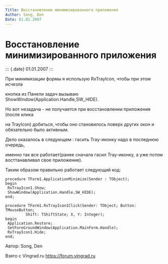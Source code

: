```yaml
---
Title: Восстановление минимизированного приложения
Author: Song, Den
Date: 01.01.2007
---
```



Восстановление минимизированного приложения
===========================================

::: {.date}
01.01.2007
:::

При минимизации формы я использую RxTrayIcon, чтобы при этом исчезла

кнопка из Панели задач вызываю ShowWindow(Application.Handle,SW\_HIDE).

Но вот незадача - не получается при восстановлении приложения (после
клика

на TrayIcon) добиться, чтобы оно становилось поверх других окон и
обязательно было активным.

Дело оказалось в следующем : гасить Tray-иконку надо в последнюю
очередь,

именно так все работает(ранее сначала гасил Tray-иконку, а уже потом
восттанавливал свое приложение).

Таким образом правильно работает следующий код:

    procedure TForm1.ApplicationMinimize(Sender : TObject);
    begin
     RxTrayIcon1.Show;
     ShowWindow(Application.Handle,SW_HIDE);
    end;
     
    procedure TForm1.RxTrayIcon1Click(Sender: TObject; Button: TMouseButton;
             Shift: TShiftState; X, Y: Integer);
    begin
     Application.Restore;
     SetForeGroundWindow(Application.MainForm.Handle);
     RxTrayIcon1.Hide;
    end;

Автор: Song, Den

Взято с Vingrad.ru <https://forum.vingrad.ru>
